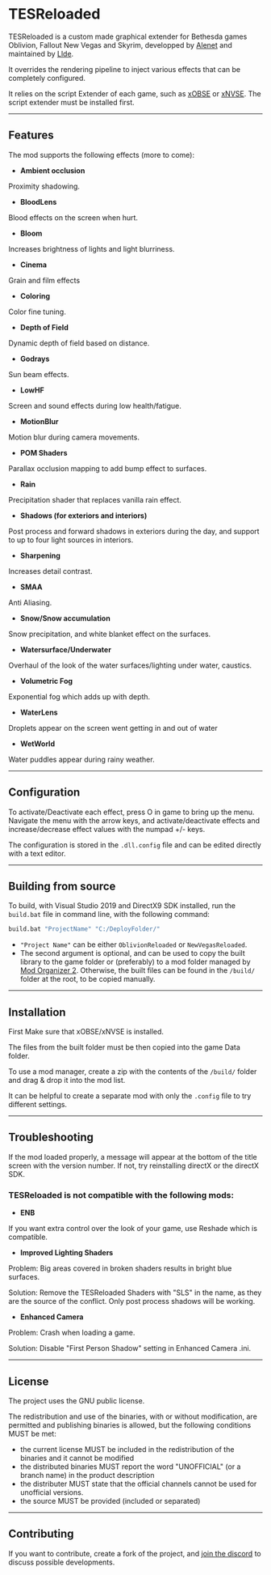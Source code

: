 # TESReloaded
TESReloaded is a custom made graphical extender for Bethesda games Oblivion, Fallout New Vegas and Skyrim, developped by [Alenet](https://github.com/Alenett) and maintained by [Llde](https://github.com/llde).

It overrides the rendering pipeline to inject various effects that can be completely configured.

It relies on the script Extender of each game, such as [xOBSE](https://github.com/llde/xOBSE) or [xNVSE](https://github.com/xNVSE/NVSE). The script extender must be installed first. 

----
## Features
The mod supports the following effects (more to come):
* **Ambient occlusion**

Proximity shadowing.

* **BloodLens**

Blood effects on the screen when hurt.

* **Bloom**

Increases brightness of lights and light blurriness.

* **Cinema**

Grain and film effects

* **Coloring**

Color fine tuning.

* **Depth of Field**

Dynamic depth of field based on distance.

* **Godrays**

Sun beam effects.

* **LowHF**

Screen and sound effects during low health/fatigue.

* **MotionBlur**

Motion blur during camera movements.

* **POM Shaders**

Parallax occlusion mapping to add bump effect to surfaces.

* **Rain**

Precipitation shader that replaces vanilla rain effect.

* **Shadows (for exteriors and interiors)**

Post process and forward shadows in exteriors during the day, and support to up to four light sources in interiors.

* **Sharpening**

Increases detail contrast.

* **SMAA**

Anti Aliasing.

* **Snow/Snow accumulation**

Snow precipitation, and white blanket effect on the surfaces.

* **Watersurface/Underwater**

Overhaul of the look of the water surfaces/lighting under water, caustics.

* **Volumetric Fog**

Exponential fog which adds up with depth.

* **WaterLens** 

Droplets appear on the screen went getting in and out of water

* **WetWorld**

Water puddles appear during rainy weather.


----
## Configuration

To activate/Deactivate each effect, press O in game to bring up the menu. Navigate the menu with the arrow keys, and activate/deactivate effects and increase/decrease effect values with the numpad +/- keys.

The configuration is stored in the `.dll.config` file and can be edited directly with a text editor.

----
## Building from source
To build, with Visual Studio 2019 and DirectX9 SDK installed, run the `build.bat` file in command line, with the following command:

```bat
build.bat "ProjectName" "C:/DeployFolder/"
```

 * `"Project Name"` can be either `OblivionReloaded` or `NewVegasReloaded`. 
 * The second argument is optional, and can be used to copy the built library to the game folder or (preferably) to a mod folder managed by [Mod Organizer 2](https://vivanewvegas.github.io/mo2.html). Otherwise, the built files can be found in the `/build/` folder at the root, to be copied manually.

----
## Installation

First Make sure that xOBSE/xNVSE is installed.

The files from the built folder must be then copied into the game Data folder.

To use a mod manager, create a zip with the contents of the `/build/` folder and drag & drop it into the mod list.

It can be helpful to create a separate mod with only the `.config` file to try different settings.

----
## Troubleshooting

If the mod loaded properly, a message will appear at the bottom of the title screen with the version number. If not, try reinstalling directX or the directX SDK.

### TESReloaded is not compatible with the following mods:
* **ENB**

If you want extra control over the look of your game, use Reshade which is compatible.

* **Improved Lighting Shaders**

Problem: Big areas covered in broken shaders results in bright blue surfaces. 

Solution: Remove the TESReloaded Shaders with "SLS" in the name, as they are the source of the conflict. Only post process shadows will be working.

* **Enhanced Camera**

Problem: Crash when loading a game.

Solution: Disable "First Person Shadow" setting in Enhanced Camera .ini. 

----
## License
The project uses the GNU public license.

The redistribution and use of the binaries, with or without modification, are permitted and publishing binaries is allowed, but the following conditions MUST be met:
 - the current license MUST be included in the redistribution of the binaries and it cannot be modified
 - the distributed binaries MUST report the word "UNOFFICIAL" (or a branch name) in the product description
 - the distributer MUST state that the official channels cannot be used for unofficial versions.
 - the source MUST be provided (included or separated)


----
## Contributing

If you want to contribute, create a fork of the project, and [join the discord](https://discord.com/invite/QgN6mR6eTK) to discuss possible developments.
